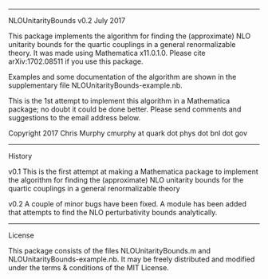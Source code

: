 ----------------
NLOUnitarityBounds v0.2
July 2017

This package implements the algorithm for finding the (approximate) NLO unitarity bounds for the quartic couplings in a general renormalizable theory. It
was made using Mathematica x11.0.1.0. Please cite arXiv:1702.08511 if you use this package.

Examples and some documentation of the algorithm are shown 
in the supplementary file NLOUnitarityBounds-example.nb.

This is the 1st attempt to implement this algorithm in a Mathematica package; no doubt it could be done better. Please send comments 
and suggestions to the email address below.

Copyright 2017
Chris Murphy		cmurphy at quark dot phys dot bnl dot gov

-------
History

v0.1
This is the first attempt at making a Mathematica package to implement the algorithm for finding the (approximate) NLO unitarity bounds for the quartic couplings in a general renormalizable theory

v0.2
A couple of minor bugs have been fixed. A module has been added that attempts to find the NLO perturbativity bounds analytically.

-------
License

This package consists of the files NLOUnitarityBounds.m and NLOUnitarityBounds-example.nb. 
It may be freely distributed and modified under the terms & conditions of the MIT License.
